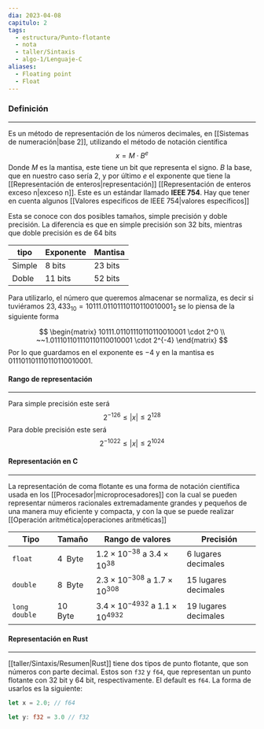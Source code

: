 ```yaml
---
dia: 2023-04-08
capitulo: 2
tags:
  - estructura/Punto-flotante
  - nota
  - taller/Sintaxis
  - algo-1/Lenguaje-C
aliases:
  - Floating point
  - Float
---
```

### Definición
---
Es un método de representación de los números decimales, en [[Sistemas de numeración|base 2]], utilizando el método de notación científica $$ x = M \cdot B^e $$
Donde $M$ es la mantisa, este tiene un bit que representa el signo. $B$ la base, que en nuestro caso sería $2$, y por último $e$ el exponente que tiene la [[Representación de enteros|representación]] [[Representación de enteros exceso n|exceso n]]. Este es un estándar llamado **IEEE 754**. Hay que tener en cuenta algunos [[Valores especificos de IEEE 754|valores específicos]]

Esta se conoce con dos posibles tamaños, simple precisión y doble precisión. La diferencia es que en simple precisión son 32 bits, mientras que doble precisión es de 64 bits

| tipo   | Exponente | Mantisa |
| ------ | --------- | ------- |
| Simple | 8 bits    | 23 bits |
| Doble  | 11 bits   | 52 bits |

Para utilizarlo, el número que queremos almacenar se normaliza, es decir si tuviéramos $23,433_{10} = 10111.01101110110110010001_2$ se lo piensa de la siguiente forma

$$  \begin{matrix} 
	10111.01101110110110010001 \cdot 2^0 \\
	~~1.011101101110110110010001 \cdot 2^{-4}
\end{matrix} $$
Por lo que guardamos en el exponente es $-4$ y en la mantisa es $011101101110110110010001$.

#### Rango de representación
---
Para simple precisión este será $$ 2^{-126} \le |x| \le 2^{128} $$
Para doble precisión este será $$ 2^{-1022} \le |x| \le 2^{1024} $$

#### Representación en C
---
La representación de coma flotante es una forma de notación científica usada en los [[Procesador|microprocesadores]] con la cual se pueden representar números racionales extremadamente grandes y pequeños de una manera muy eficiente y compacta, y con la que se puede realizar [[Operación aritmética|operaciones aritméticas]]

| Tipo          | Tamaño     | Rango de valores                                 | Precisión              |
| ------------- | ---------- | ------------------------------------------------ | ---------------------- |
| `float`       | $4~$ Byte  | $1.2 \times 10^{-38}$ a $3.4 \times 10^{38}$     | $6$ lugares decimales  |
| `double`      | $8~$ Byte  | $2.3 \times 10^{-308}$ a $1.7 \times 10^{308}$   | $15$ lugares decimales |
| `long double` | $10~$ Byte | $3.4 \times 10^{-4932}$ a $1.1 \times 10^{4932}$ | $19$ lugares decimales |

#### Representación en Rust
---
[[taller/Sintaxis/Resumen|Rust]] tiene dos tipos de punto flotante, que son números con parte decimal. Estos son `f32` y `f64`, que representan un punto flotante con 32 bit y 64 bit, respectivamente. El default es `f64`. La forma de usarlos es la siguiente:
``` rust
let x = 2.0; // f64

let y: f32 = 3.0 // f32
```